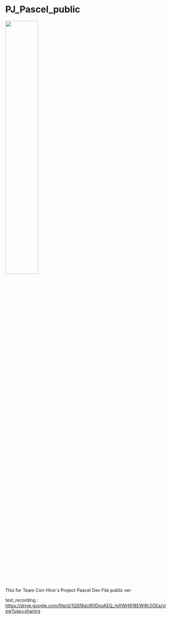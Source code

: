 # PJ_Pascel_public
<img width="45%" src="https://github.com/firstcoding17/PJ_Pascel_public/assets/39446151/6c87d379-c03b-4050-98fe-00c699db6739"/>


This for Team Con-Hive`s Project Pascel Dev File public ver

test_recording : 
https://drive.google.com/file/d/1QSf8aU60DxoAEQ_IgXWH818EWjRr2OEa/view?usp=sharing
